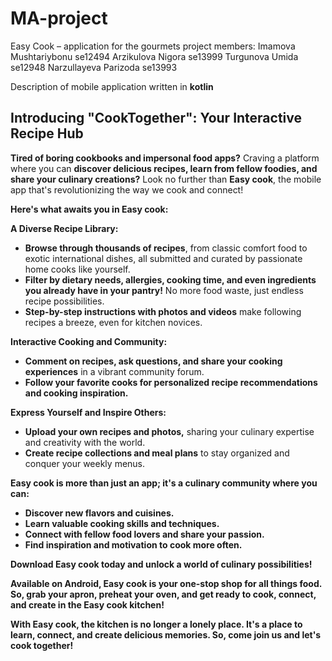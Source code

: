 # MA-project
Easy Cook – application for the gourmets 
project members:
Imamova Mushtariybonu se12494
Arzikulova Nigora se13999
Turgunova Umida se12948
Narzullayeva Parizoda se13993

Description of mobile application written in **kotlin**

## **Introducing "CookTogether": Your Interactive Recipe Hub**

**Tired of boring cookbooks and impersonal food apps?** Craving a platform where you can **discover delicious recipes, learn from fellow foodies, and share your culinary creations?** Look no further than **Easy cook**, the mobile app that's revolutionizing the way we cook and connect!

**Here's what awaits you in Easy cook:**

**A Diverse Recipe Library:**

* **Browse through thousands of recipes**, from classic comfort food to exotic international dishes, all submitted and curated by passionate home cooks like yourself.
* **Filter by dietary needs, allergies, cooking time, and even ingredients you already have in your pantry!** No more food waste, just endless recipe possibilities.
* **Step-by-step instructions with photos and videos** make following recipes a breeze, even for kitchen novices.

**Interactive Cooking and Community:**

* **Comment on recipes, ask questions, and share your cooking experiences** in a vibrant community forum.
* **Follow your favorite cooks for personalized recipe recommendations and cooking inspiration.**

**Express Yourself and Inspire Others:**

* **Upload your own recipes and photos,** sharing your culinary expertise and creativity with the world.
* **Create recipe collections and meal plans** to stay organized and conquer your weekly menus.

**Easy cook is more than just an app; it's a culinary community where you can:**

* **Discover new flavors and cuisines.**
* **Learn valuable cooking skills and techniques.**
* **Connect with fellow food lovers and share your passion.**
* **Find inspiration and motivation to cook more often.**

**Download Easy cook today and unlock a world of culinary possibilities!**

**Available on Android, Easy cook is your one-stop shop for all things food. So, grab your apron, preheat your oven, and get ready to cook, connect, and create in the Easy cook kitchen!**


**With Easy cook, the kitchen is no longer a lonely place. It's a place to learn, connect, and create delicious memories. So, come join us and let's cook together!**



